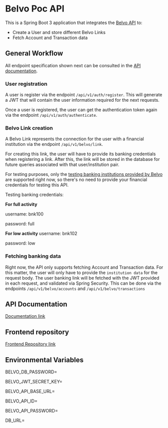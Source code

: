 # Belvo Poc API

This is a Spring Boot 3 application that integrates the [Belvo API](https://developers.belvo.com/docs)
to:
- Create a User and store different Belvo Links
- Fetch Account and Transaction data

## General Workflow

All endpoint specification shown next can be consulted in the [API documentation](http://18.218.244.118:8080/swagger-ui/index.html#/).

### User registration
A user is register via the endpoint `/api/v1/auth/register`. This will generate a JWT that
will contain the user information required for the next requests.

Once a user is registered, the user can get the authentication token again via the endpoint `/api/v1/auth/authenticate`.

### Belvo Link creation
A Belvo Link represents the connection for the user with a financial institution via the endpoint `/api/v1/belvo/link`.

For creating this link, the user will have to provide its banking credentials when registering a link.
After this, the link will be stored in the database for future queries associated with that user/institution pair.

For testing purposes, only the [testing banking institutions provided by Belvo](https://developers.belvo.com/docs/test-in-sandbox) are supported right now, so
there's no need to provide your financial credentials for testing this API.

Testing banking credentials:

**For full activity**

username: 
bnk100

password:
full

**For low activity**
username:
bnk102

password:
low

### Fetching banking data

Right now, the API only supports fetching Account and Transaction data.
For this matter, the user will only have to provide the `institution data` for the request body.
The user banking link will be fetched with the JWT provided in each request, and validated via Spring Security.
This can be done via the endpoints `/api/v1/belvo/accounts` and `/api/v1/belvo/transactions`

## API Documentation
[Documentation link](http://18.218.244.118:8080/swagger-ui/index.html#/)

## Frontend repository
[Frontend Repository link](https://github.com/edvicaty/belvo-poc-client)

## Environmental Variables

BELVO_DB_PASSWORD=

BELVO_JWT_SECRET_KEY=

BELVO_API_BASE_URL=

BELVO_API_ID=

BELVO_API_PASSWORD=

DB_URL=
